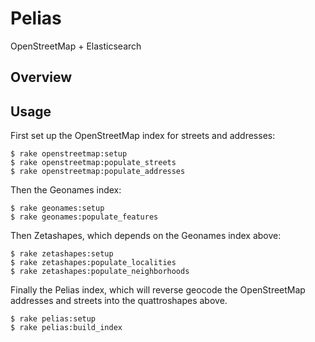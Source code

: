 # Pelias

OpenStreetMap + Elasticsearch 

## Overview

## Usage

First set up the OpenStreetMap index for streets and addresses:

    $ rake openstreetmap:setup
    $ rake openstreetmap:populate_streets
    $ rake openstreetmap:populate_addresses

Then the Geonames index:

    $ rake geonames:setup
    $ rake geonames:populate_features

Then Zetashapes, which depends on the Geonames index above:

    $ rake zetashapes:setup
    $ rake zetashapes:populate_localities
    $ rake zetashapes:populate_neighborhoods

Finally the Pelias index, which will reverse geocode the OpenStreetMap addresses and streets into the quattroshapes above.

    $ rake pelias:setup
    $ rake pelias:build_index
